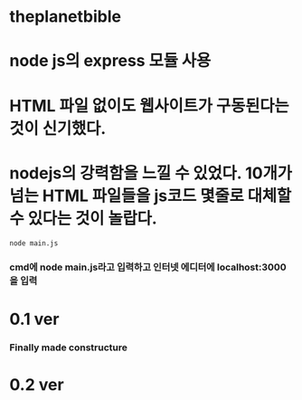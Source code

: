 # theplanetbible
# node js의 express 모듈 사용
# HTML 파일 없이도 웹사이트가 구동된다는 것이 신기했다.
# nodejs의 강력함을 느낄 수 있었다. 10개가 넘는 HTML 파일들을 js코드 몇줄로 대체할 수 있다는 것이 놀랍다.


```node main.js```
### cmd에 node main.js라고 입력하고 인터넷 에디터에 localhost:3000을 입력


# 0.1 ver
### Finally made constructure

# 0.2 ver
